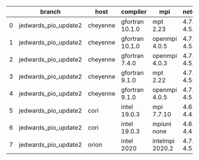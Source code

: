 |    | branch               | host     | compiler        | mpi             | netcdf      | o_g   | os     | build   | u_pass   | u_fail   | s_pass   | s_fail   | e_pass   | e_fail   | nuopc_pass   | nuopc_fail   | artifacts_hash                                                                                                                                                           | modified                   |
|----|----------------------|----------|-----------------|-----------------|-------------|-------|--------|---------|----------|----------|----------|----------|----------|----------|--------------|--------------|--------------------------------------------------------------------------------------------------------------------------------------------------------------------------|----------------------------|
|  0 | jedwards_pio_update2 | cheyenne | gfortran 10.1.0 | mpt 2.23        | 4.7.4 4.5.3 | O     | Linux  | pass    | 13647    | 0        | 49       | 0        | 80       | 0        | 50           | 0            | [artifacts](https://github.com/esmf-org/esmf-test-artifacts/tree/20242f58a4995e4fc8efb8493ec26ad35e10af7f/jedwards_pio_update2/cheyenne/gfortran/10.1.0/O/mpt/2.23)      | 2022-03-12 10:09:49.076928 |
|  1 | jedwards_pio_update2 | cheyenne | gfortran 10.1.0 | openmpi 4.0.5   | 4.7.4 4.5.3 | O     | Linux  | pass    | 13647    | 0        | 49       | 0        | 80       | 0        | 50           | 0            | [artifacts](https://github.com/esmf-org/esmf-test-artifacts/tree/95eaebfe8a8f27ac3c9f401f1721e9703c1eacc1/jedwards_pio_update2/cheyenne/gfortran/10.1.0/O/openmpi/4.0.5) | 2022-03-12 10:09:49.076923 |
|  2 | jedwards_pio_update2 | cheyenne | gfortran 7.4.0  | openmpi 4.0.3   | 4.7.3 4.5.2 | O     | Linux  | pass    | 13647    | 0        | 49       | 0        | 80       | 0        | 50           | 0            | [artifacts](https://github.com/esmf-org/esmf-test-artifacts/tree/20242f58a4995e4fc8efb8493ec26ad35e10af7f/jedwards_pio_update2/cheyenne/gfortran/7.4.0/O/openmpi/4.0.3)  | 2022-03-12 10:09:49.076887 |
|  3 | jedwards_pio_update2 | cheyenne | gfortran 9.1.0  | mpt 2.22        | 4.7.3 4.5.2 | O     | Linux  | pass    | 13647    | 0        | 49       | 0        | 80       | 0        | 50           | 0            | [artifacts](https://github.com/esmf-org/esmf-test-artifacts/tree/a7c1059ef531527d4080eeedaf79b32c6bc73c2c/jedwards_pio_update2/cheyenne/gfortran/9.1.0/O/mpt/2.22)       | 2022-03-12 10:09:49.076919 |
|  4 | jedwards_pio_update2 | cheyenne | gfortran 9.1.0  | openmpi 4.0.5   | 4.7.3 4.5.2 | O     | Linux  | pass    | 13647    | 0        | 49       | 0        | 80       | 0        | 50           | 0            | [artifacts](https://github.com/esmf-org/esmf-test-artifacts/tree/91d40893a41135207fb21557b383d0877a3e3812/jedwards_pio_update2/cheyenne/gfortran/9.1.0/O/openmpi/4.0.5)  | 2022-03-12 10:09:49.076912 |
|  5 | jedwards_pio_update2 | cori     | intel 19.0.3    | mpi 7.7.10      | 4.6.3 4.4.5 | O     | Unicos | pass    | pending  | pending  | pending  | pending  | pending  | pending  | pending      | pending      | [artifacts](https://github.com/esmf-org/esmf-test-artifacts/tree/a6d3aa36bb2a3f5d51df6ebc924d6af0fb596f12/jedwards_pio_update2/cori/intel/19.0.3/O/mpi/7.7.10)           | 2022-03-12 10:12:01.647087 |
|  6 | jedwards_pio_update2 | cori     | intel 19.0.3    | mpiuni none     | 4.6.3 4.4.5 | O     | Unicos | pass    | pending  | pending  | pending  | pending  | pending  | pending  | pending      | pending      | [artifacts](https://github.com/esmf-org/esmf-test-artifacts/tree/6341bfc594b3e374b8c71c908c5843466689be84/jedwards_pio_update2/cori/intel/19.0.3/O/mpiuni/none)          | 2022-03-12 10:12:01.647154 |
|  7 | jedwards_pio_update2 | orion    | intel 2020      | intelmpi 2020.2 | 4.7.4 4.5.3 | g     | Linux  | pass    | fail     | fail     | fail     | fail     | fail     | fail     | 0            | 0            | [artifacts](https://github.com/esmf-org/esmf-test-artifacts/tree/cf02d3307f05d91373f71179ca4e4208b7aae69a/jedwards_pio_update2/orion/intel/2020/g/intelmpi/2020.2)       | 2022-03-12 10:21:44.533879 |